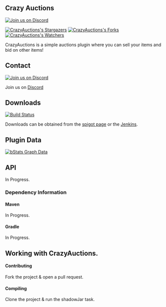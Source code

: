 ## Crazy Auctions

[![Join us on Discord](https://img.shields.io/discord/182615261403283459.svg?label=&logo=discord&logoColor=ffffff&color=7389D8&labelColor=6A7EC2)](https://discord.badbones69.com)

[![CrazyAuctions's Stargazers](https://img.shields.io/github/stars/Crazy-Crew/Crazy-Auctions?label=stars&logo=github)](https://github.com/Crazy-Crew/Crazy-Auctions/stargazers)
[![CrazyAuctions's Forks](https://img.shields.io/github/forks/Crazy-Crew/Crazy-Auctions?label=forks&logo=github)](https://github.com/Crazy-Crew/Crazy-Auctions/network/members)
[![CrazyAuctions's Watchers](https://img.shields.io/github/watchers/Crazy-Crew/Crazy-Auctions?label=watchers&logo=github)](https://github.com/Crazy-Crew/Crazy-Auctions/watchers)

CrazyAuctions is a simple auctions plugin where you can sell your items and bid on other items!

## Contact
[![Join us on Discord](https://img.shields.io/discord/182615261403283459.svg?label=&logo=discord&logoColor=ffffff&color=7389D8&labelColor=6A7EC2)](https://discord.badbones69.com)

Join us on [Discord](https://discord.badbones69.com)

## Downloads
[![Build Status](https://jenkins.badbones69.com/view/Stable/job/Crazy-Auctions/badge/icon)](https://jenkins.badbones69.com/view/Stable/job/Crazy-Auctions/)

Downloads can be obtained from the [spigot page](https://www.spigotmc.org/resources/crazy-auctions.25219/) or the [Jenkins](https://jenkins.badbones69.com/view/Stable/job/Crazy-Auctions/).

## Plugin Data
[![bStats Graph Data](https://bstats.org/signatures/bukkit/CrazyAuctions.svg)](https://bstats.org/signatures/bukkit/CrazyAuctions)

## API
In Progress.

### Dependency Information

#### Maven
In Progress.

#### Gradle
In Progress.

## Working with CrazyAuctions.

#### Contributing
Fork the project & open a pull request.

#### Compiling
Clone the project & run the shadowJar task.
